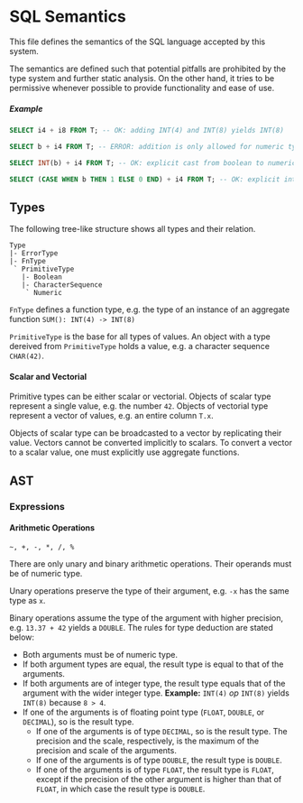 # SQL Semantics

This file defines the semantics of the SQL language accepted by this system.

The semantics are defined such that potential pitfalls are prohibited by the type system and further static analysis.
On the other hand, it tries to be permissive whenever possible to provide functionality and ease of use.

##### Example

```sql
SELECT i4 + i8 FROM T; -- OK: adding INT(4) and INT(8) yields INT(8)

SELECT b + i4 FROM T; -- ERROR: addition is only allowed for numeric types

SELECT INT(b) + i4 FROM T; -- OK: explicit cast from boolean to numeric type is allowed

SELECT (CASE WHEN b THEN 1 ELSE 0 END) + i4 FROM T; -- OK: explicit interpretation of `b` as integer
```

## Types

The following tree-like structure shows all types and their relation.

```plain
Type
|- ErrorType
|- FnType
 ` PrimitiveType
   |- Boolean
   |- CharacterSequence
    ` Numeric
```

`FnType` defines a function type, e.g. the type of an instance of an aggregate function `SUM(): INT(4) -> INT(8)`

`PrimitiveType` is the base for all types of values.  An object with a type dereived from `PrimitiveType` holds a value,
e.g. a character sequence `CHAR(42)`.

#### Scalar and Vectorial

Primitive types can be either scalar or vectorial.  Objects of scalar type represent a single value, e.g. the number
`42`.  Objects of vectorial type represent a vector of values, e.g. an entire column `T.x`.

Objects of scalar type can be broadcasted to a vector by replicating their value.  Vectors cannot be converted
implicitly to scalars.  To convert a vector to a scalar value, one must explicitly use aggregate functions.


## AST

### Expressions

#### Arithmetic Operations

`~, +, -, *, /, %`

There are only unary and binary arithmetic operations.  Their operands must be of numeric type.

Unary operations preserve the type of their argument, e.g. `-x` has the same type as `x`.

Binary operations assume the type of the argument with higher precision, e.g. `13.37 + 42` yields a `DOUBLE`.
The rules for type deduction are stated below:

* Both arguments must be of numeric type.
* If both argument types are equal, the result type is equal to that of the arguments.
* If both arguments are of integer type, the result type equals that of the argument with the wider integer type.
  **Example:** `INT(4)` *op* `INT(8)` yields `INT(8)` because `8 > 4`.
* If one of the arguments is of floating point type (`FLOAT`, `DOUBLE`, or `DECIMAL`), so is the result type.
    * If one of the arguments is of type `DECIMAL`, so is the result type.  The precision and the scale, respectively,
      is the maximum of the precision and scale of the arguments.
    * If one of the arguments is of type `DOUBLE`, the result type is `DOUBLE`.
    * If one of the arguments is of type `FLOAT`, the result type is `FLOAT`, except if the precision of the other
      argument is higher than that of `FLOAT`, in which case the result type is `DOUBLE`.
